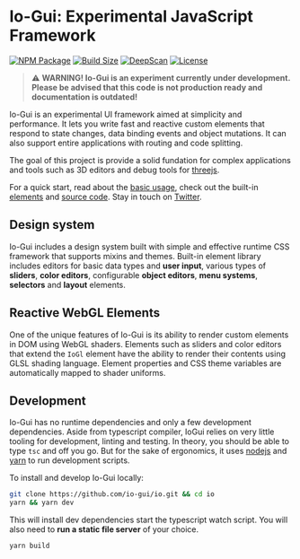 
# Io-Gui: Experimental JavaScript Framework

[![NPM Package][npm]][npm-url]
[![Build Size][build-size]][bundlephobia-url]
[![DeepScan][deepscan]][deepscan-url]
[![License][license]][license-url]

> ⚠️ **WARNING! Io-Gui is an experiment currently under development. Please be advised that this code is not production ready and documentation is outdated!**

Io-Gui is an experimental UI framework aimed at simplicity and performance. It lets you write fast and reactive custom elements that respond to state changes, data binding events and object mutations. It can also support entire applications with routing and code splitting.

The goal of this project is provide a solid fundation for complex applications and tools such as 3D editors and debug tools for [threejs](https://threejs.org).

For a quick start, read about the [basic usage](https://iogui.dev/io/#path=docs:./docs/getting-started.md#usage), check out the built-in [elements](https://iogui.dev/io/#path=demos:elements) and <a href="https://github.com/io-gui/io/" target="_blank">source code</a>. Stay in touch on <a href="https://twitter.com/ioguijs" target="_blank">Twitter</a>.

## Design system

Io-Gui includes a design system built with simple and effective runtime CSS framework that supports mixins and themes. Built-in element library includes editors for basic data types and **user input**, various types of **sliders**, **color editors**, configurable **object editors**, **menu systems**, **selectors** and **layout** elements.

## Reactive WebGL Elements

One of the unique features of Io-Gui is its ability to render custom elements in DOM using WebGL shaders. Elements such as sliders and color editors that extend the ```IoGl``` element have the ability to render their contents using GLSL shading language. Element properties and CSS theme variables are automatically mapped to shader uniforms.  

## Development

Io-Gui has no runtime dependencies and only a few development dependencies. Aside from typescript compiler, IoGui relies on very little tooling for development, linting and testing. In theory, you should be able to type `tsc` and off you go. But for the sake of ergonomics, it uses [nodejs](nodejs.org) and [yarn](yarnpkg.com) to run development scripts.

To install and develop Io-Gui locally:

```bash
git clone https://github.com/io-gui/io.git && cd io
yarn && yarn dev
```

This will install dev dependencies start the typescript watch script. You will also need to **run a static file server** of your choice.

```bash
yarn build
```

[npm]: https://img.shields.io/npm/v/io-gui
[npm-url]: https://www.npmjs.com/package/io-gui
[build-size]: https://badgen.net/bundlephobia/minzip/io-gui
[bundlephobia-url]: https://badgen.net/bundlephobia.com/result?p=io-gui
[deepscan]: https://deepscan.io/api/teams/18863/projects/22152/branches/651706/badge/grade.svg
[deepscan-url]: https://deepscan.io/dashboard#view=project&tid=18863&pid=22152&bid=651706
[license]: https://img.shields.io/github/license/io-gui/io
[license-url]: https://github.com/io-gui/io/blob/main/LICENSE
